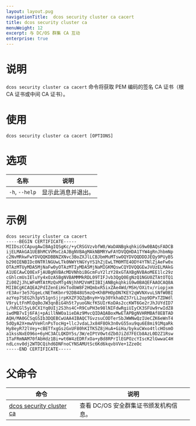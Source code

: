 ```yaml
---
layout: layout.pug
navigationTitle:  dcos security cluster ca cacert
title: dcos security cluster ca
menuWeight: 12
excerpt: 与 DC/OS 群集 CA 互动
enterprise: true
---
```



# 说明

`dcos security cluster ca cacert` 命令将获取 PEM 编码的签名 CA 证书（根 CA 证书或中间 CA 证书）。

# 使用

```
dcos security cluster ca cacert [OPTIONS]
```


# 选项

| 名称 | 说明 |
|---------|-------------|
|  `-h`, `--help` |                显示此消息并退出。|

# 示例

```
dcos security cluster ca cacert
-----BEGIN CERTIFICATE-----
MIIDszCCApugAwIBAgIQSgKc/+yCRSGVzvbfW0/WaDANBgkqhkiG9w0BAQsFADCB
ijELMAkGA1UEBhMCVVMxCzAJBgNVBAgMAkNBMRYwFAYDVQQHDA1TYW4gRnJhbmNp
c2NvMRkwFwYDVQQKDBBNZXNvc3BoZXJlLCBJbmMuMTswOQYDVQQDDDJEQy9PUyBS
b290IENBIDc0NTRlNGUwLTk0NWYtNGYyYS1hZjEwLTM0MTE4ODY4YTNlZjAeFw0x
OTAzMTUyMDA5MjNaFw0yOTAzMTIyMDA5MjNaMIGKMQswCQYDVQQGEwJVUzELMAkG
A1UECAwCQ0ExFjAUBgNVBAcMDVNhbiBGcmFuY2lzY28xGTAXBgNVBAoMEE1lc29z
cGhlcmUsIEluYy4xOzA5BgNVBAMMMkRDL09TIFJvb3QgQ0EgNzQ1NGU0ZTAtOTQ1
Zi00ZjJhLWFmMTAtMzQxMTg4NjhhM2VmMIIBIjANBgkqhkiG9w0BAQEFAAOCAQ8A
MIIBCgKCAQEA2PdIZenEiHxTodbW8F2HQmbxR5ixZAe4Wd/MSH/OXitv/riopjxm
rE3Avr3e57GgeLcNETmKbnr92DB48U5mzQ+KhBPHOpDN7KEY2qWVNXvuLSNfW0BI
azYep7SEG2h3pV51gnSjjrpKXZF3QZpBnyH+Vp30YkhaDZ37rLL2op9DPxTZDWdl
V9ryLtFnMlQq0oJW3qnBiG4h5t7yuoGNcfKSUIrKoDAs2ccKWT6Ge2rJhJUYdID7
L/hRCGl5yL0CX1Yq0UIj2S3hs4C+R9CuPH3e98lNIFdwRgiUIyCK3SFUw9rwIdZ8
iwdMB7vIj6FAj+pAillNWOa1ieDAz9MvcQIDAQABoxMwETAPBgNVHRMBAf8EBTAD
AQH/MA0GCSqGSIb3DQEBCwUAA4IBAQCTGvzsuCODTerSbJWWNwQzIUeCZK6eWnT4
5dQyA2X+mwVVeHlnPsTocHg+llcJvdaLJx84F8Ok3n0vG55xu9qu6E8mi91MqaRk
Hy8eyR72lVey+cBETfxgGszGxUF80hKITK5Z8jHuA+GiHa/bykuCWxo4tlcHOsmO
a1kssNxEO96o+6yHC3ACLQKDY5s/3W/eIPtV0wtdZb0JiZd7FECb8AzL0D2Z1Rsw
1TaFRmNAM70fAbHdz1Bi+wt6W4zEDRfxOa+yBd8RPrIlEGPOzcYIscK2lGwwaC4H
ndLcnv0dj2WTDCQihd6DNFnoCYNSAMUtSc6Kd6kqvbVVe+1ZzeOc
-----END CERTIFICATE-----
```

# 父命令

| 命令 | 说明 |
|---------|-------------|
| [dcos security cluster ca](/mesosphere/dcos/cn/2.1/cli/command-reference/dcos-security/dcos-security-cluster/dcos-security-cluster-ca/) | 查看 DC/OS 安全群集证书颁发机构信息。 |
